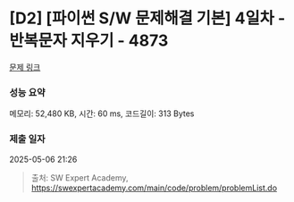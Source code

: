 # [D2] [파이썬 S/W 문제해결 기본] 4일차 - 반복문자 지우기 - 4873 

[문제 링크](https://swexpertacademy.com/main/code/problem/problemDetail.do?contestProbId=AWTQbpTaQfEDFAVT) 

### 성능 요약

메모리: 52,480 KB, 시간: 60 ms, 코드길이: 313 Bytes

### 제출 일자

2025-05-06 21:26



> 출처: SW Expert Academy, https://swexpertacademy.com/main/code/problem/problemList.do